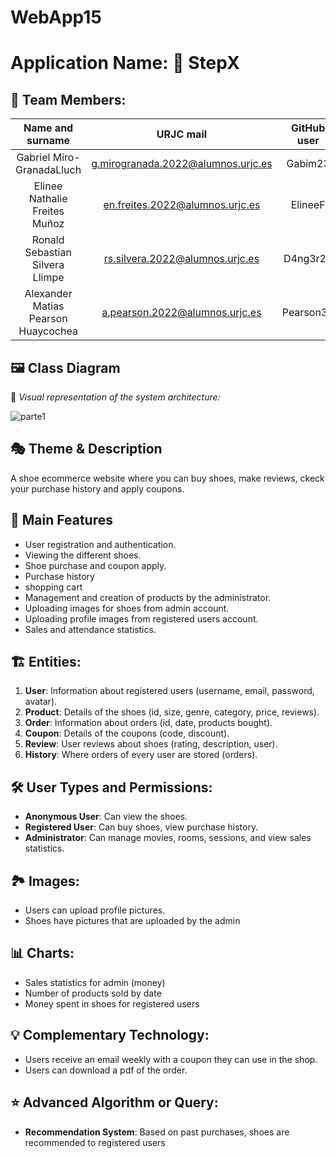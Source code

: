 # WebApp15

# Application Name: 👟 StepX

## 👥 Team Members:
| Name and surname    | URJC mail      | GitHub user      |
|:------------: |:------------:| :------------:|
| Gabriel Miro-GranadaLluch       | g.mirogranada.2022@alumnos.urjc.es       | Gabim23       |
| Elinee Nathalie Freites Muñoz       | en.freites.2022@alumnos.urjc.es       | ElineeF      |
| Ronald Sebastian Silvera Llimpe       | rs.silvera.2022@alumnos.urjc.es       | D4ng3r25       |
| Alexander Matias Pearson Huaycochea       | a.pearson.2022@alumnos.urjc.es       | Pearson33       |

## 🖼 Class Diagram
📌 *Visual representation of the system architecture:* 

![parte1](https://github.com/user-attachments/assets/03e8243d-83d6-4b11-9f27-f45836ad6c18)


## 🎭 **Theme & Description** 
A shoe ecommerce website where you can buy shoes, make reviews, ckeck your purchase history and apply coupons.

## 🚀 **Main Features** 
- User registration and authentication.
- Viewing the different shoes.
- Shoe purchase and coupon apply.
- Purchase history
- shopping cart
- Management and creation of products by the administrator.
- Uploading images for shoes from admin account.
- Uploading profile images from registered users account.
- Sales and attendance statistics.

## 🏗 **Entities**:
1. **User**: Information about registered users (username, email, password, avatar).
2. **Product**: Details of the shoes (id, size, genre, category, price, reviews).
3. **Order**: Information about orders (id, date, products bought).
4. **Coupon**: Details of the coupons (code, discount).
5. **Review**: User reviews about shoes (rating, description, user).
6. **History**: Where orders of every user are stored (orders).

## 🛠 User Types and Permissions:
- **Anonymous User**: Can view the shoes.
- **Registered User**: Can buy shoes, view purchase history.
- **Administrator**: Can manage movies, rooms, sessions, and view sales statistics.

## 🏞 Images:
- Users can upload profile pictures.
- Shoes have pictures that are uploaded by the admin

## 📊 Charts:
- Sales statistics for admin (money)
- Number of products sold by date
- Money spent in shoes for registered users

## 💡 Complementary Technology:
- Users receive an email weekly with a coupon they can use in the shop.
- Users can download a pdf of the order. 

## ⭐ Advanced Algorithm or Query:
- **Recommendation System**: Based on past purchases, shoes are recommended to registered users




